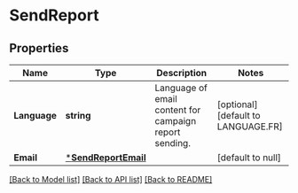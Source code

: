 # SendReport

## Properties
Name | Type | Description | Notes
------------ | ------------- | ------------- | -------------
**Language** | **string** | Language of email content for campaign report sending. | [optional] [default to LANGUAGE.FR]
**Email** | [***SendReportEmail**](SendReportEmail.md) |  | [default to null]

[[Back to Model list]](../README.md#documentation-for-models) [[Back to API list]](../README.md#documentation-for-api-endpoints) [[Back to README]](../README.md)

